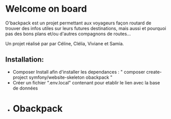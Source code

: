 # Welcome on board

O'backpack est un projet permettant aux voyageurs façon routard de trouver des infos utiles sur leurs futures destinations, mais aussi et pourquoi pas des bons plans et/ou d'autres compagnons de routes...

Un projet réalisé par par Céline, Clélia, Viviane et Samia.

## Installation:

- Composer Install afin d'installer les dependances : " composer create-project symfony/website-skeleton obackpack "
- Créer un fichier ".env.local" contenant pour etablir le lien avec la base de données
- # Obackpack
